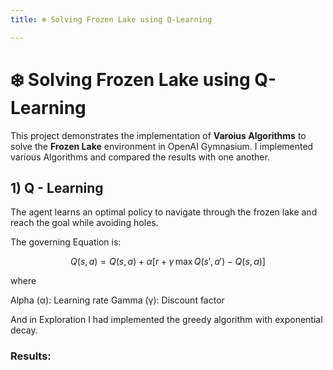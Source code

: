 ```yaml
---
title: ❄️ Solving Frozen Lake using Q-Learning

---
```


# ❄️ Solving Frozen Lake using Q-Learning

This project demonstrates the implementation of **Varoius Algorithms** to solve the **Frozen Lake** environment in OpenAI Gymnasium. I implemented various Algorithms and compared the results with one another.


## 1) Q - Learning 
The agent learns an optimal policy to navigate through the frozen lake and reach the goal while avoiding holes.

The governing Equation is:

$$
Q(s, a) = Q(s, a) + \alpha \left[ r + \gamma \, \text{max} \, Q(s', a') - Q(s, a) \right]
$$


where

Alpha (α): Learning rate 
Gamma (γ): Discount factor 

And in Exploration I had implemented the greedy algorithm with exponential decay.

### Results:

